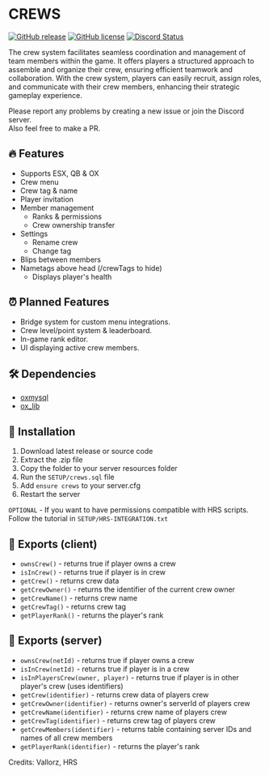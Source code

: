 # CREWS
[![GitHub release](https://img.shields.io/github/v/release/LikeManTV/crews.svg)](https://github.com/LikeManTV/crews/releases/latest)
[![GitHub license](https://img.shields.io/github/license/LikeManTV/crews.svg)](LICENSE)
<a href="https://discordapp.com/invite/55aQNKzQVW" title="Chat on Discord"><img alt="Discord Status" src="https://discordapp.com/api/guilds/912329245789933569/widget.png"></a>

The crew system facilitates seamless coordination and management of team members within the game. It offers players a structured approach to assemble and organize their crew, ensuring efficient teamwork and collaboration. With the crew system, players can easily recruit, assign roles, and communicate with their crew members, enhancing their strategic gameplay experience.

Please report any problems by creating a new issue or join the Discord server.<br/>
Also feel free to make a PR.

## 🔥 Features
- Supports ESX, QB & OX
- Crew menu
- Crew tag & name
- Player invitation
- Member management
  - Ranks & permissions
  - Crew ownership transfer
- Settings
  - Rename crew
  - Change tag
- Blips between members
- Nametags above head (/crewTags to hide)
  - Displays player's health
 
## ⏰ Planned Features
- Bridge system for custom menu integrations.
- Crew level/point system & leaderboard.
- In-game rank editor.
- UI displaying active crew members.

## 🛠️ Dependencies
- [oxmysql](https://github.com/overextended/oxmysql)
- [ox_lib](https://github.com/overextended/ox_lib)

## 📲 Installation
1. Download latest release or source code
2. Extract the .zip file
3. Copy the folder to your server resources folder
4. Run the `SETUP/crews.sql` file
5. Add `ensure crews` to your server.cfg
6. Restart the server

`OPTIONAL` - If you want to have permissions compatible with HRS scripts.<br>
Follow the tutorial in `SETUP/HRS-INTEGRATION.txt`

## 📝 Exports (client)
- `ownsCrew()` - returns true if player owns a crew
- `isInCrew()` - returns true if player is in crew
- `getCrew()` - returns crew data
- `getCrewOwner()` - returns the identifier of the current crew owner
- `getCrewName()` - returns crew name
- `getCrewTag()` - returns crew tag
- `getPlayerRank()` - returns the player's rank

## 📝 Exports (server)
- `ownsCrew(netId)` - returns true if player owns a crew
- `isInCrew(netId)` - returns true if player is in a crew
- `isInPlayersCrew(owner, player)` - returns true if player is in other player's crew (uses identifiers)
- `getCrew(identifier)` - returns crew data of players crew
- `getCrewOwner(identifier)` - returns owner's serverId of players crew
- `getCrewName(identifier)` - returns crew name of players crew
- `getCrewTag(identifier)` - returns crew tag of players crew
- `getCrewMembers(identifier)` - returns table containing server IDs and names of all crew members
- `getPlayerRank(identifier)` - returns the player's rank

Credits: Vallorz, HRS
